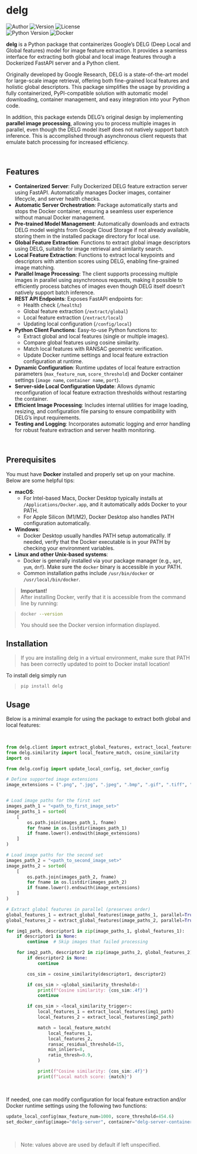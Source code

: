 # **delg**

![Author](https://img.shields.io/badge/Author-Duje_Giljanović-green)
![Version](https://img.shields.io/badge/Version-0.1.0-green)
![License](https://img.shields.io/badge/License-Apache%202.0-green)\
![Python Version](https://img.shields.io/badge/Python-3.7%2B-blue)
![Docker](https://img.shields.io/badge/Requires-Docker-blue)



**delg** is a Python package that containerizes Google’s DELG (Deep Local and Global features) model for image feature extraction. It provides a seamless interface for extracting both global and local image features through a Dockerized FastAPI server and a Python client.

Originally developed by Google Research, DELG is a state-of-the-art model for large-scale image retrieval, offering both fine-grained local features and holistic global descriptors. This package simplifies the usage by providing a fully containerized, PyPI-compatible solution with automatic model downloading, container management, and easy integration into your Python code.

In addition, this package extends DELG’s original design by implementing **parallel image processing**, allowing you to process multiple images in parallel, even though the DELG model itself does not natively support batch inference. This is accomplished through asynchronous client requests that emulate batch processing for increased efficiency.

&nbsp;

## Features

- **Containerized Server**: Fully Dockerized DELG feature extraction server using FastAPI. Automatically manages Docker images, container lifecycle, and server health checks.
- **Automatic Server Orchestration**: Package automatically starts and stops the Docker container, ensuring a seamless user experience without manual Docker management.
- **Pre-trained Model Management**: Automatically downloads and extracts DELG model weights from Google Cloud Storage if not already available, storing them in the installed package directory for local use.
- **Global Feature Extraction**: Functions to extract global image descriptors using DELG, suitable for image retrieval and similarity search.
- **Local Feature Extraction**: Functions to extract local keypoints and descriptors with attention scores using DELG, enabling fine-grained image matching.
- **Parallel Image Processing**: The client supports processing multiple images in parallel using asynchronous requests, making it possible to efficiently process batches of images even though DELG itself doesn’t natively support batch inference.
- **REST API Endpoints**: Exposes FastAPI endpoints for:
  - Health check (`/healthz`)
  - Global feature extraction (`/extract/global`)
  - Local feature extraction (`/extract/local`)
  - Updating local configuration (`/config/local`)
- **Python Client Functions**: Easy-to-use Python functions to:
  - Extract global and local features (single or multiple images).
  - Compare global features using cosine similarity.
  - Match local features with RANSAC geometric verification.
  - Update Docker runtime settings and local feature extraction configuration at runtime.
- **Dynamic Configuration**: Runtime updates of local feature extraction parameters (`max_feature_num`, `score_threshold`) and Docker container settings (`image name`, `container name`, `port`).
- **Server-side Local Configuration Update**: Allows dynamic reconfiguration of local feature extraction thresholds without restarting the container.
- **Efficient Image Processing**: Includes internal utilities for image loading, resizing, and configuration file parsing to ensure compatibility with DELG’s input requirements.
- **Testing and Logging**: Incorporates automatic logging and error handling for robust feature extraction and server health monitoring.

&nbsp;

## Prerequisites

You must have **Docker** installed and properly set up on your machine. Below are some helpful tips:
  - **macOS**:
    - For Intel-based Macs, Docker Desktop typically installs at `/Applications/Docker.app`, and it automatically adds Docker to your PATH.
    - For Apple Silicon (M1/M2), Docker Desktop also handles PATH configuration automatically.
  - **Windows**:
    - Docker Desktop usually handles PATH setup automatically. If needed, verify that the Docker executable is in your PATH by checking your environment variables.
  - **Linux and other Unix-based systems**:
    - Docker is generally installed via your package manager (e.g., `apt`, `yum`, `dnf`). Make sure the `docker` binary is accessible in your PATH.
    - Common installation paths include `/usr/bin/docker` or `/usr/local/bin/docker`.

> **Important!**  
> After installing Docker, verify that it is accessible from the command line by running:


> ```sh
> docker --version
> ```
>
> You should see the Docker version information displayed.




## Installation

>
> If you are installing delg in a virtual environment, make sure that PATH has been correctly updated to point to Docker install location! 
>

To install delg simply run

> ```sh
> pip install delg
> ```

## Usage

Below is a minimal example for using the package to extract both global and local features:

&nbsp;

```python
from delg.client import extract_global_features, extract_local_features
from delg.similarity import local_feature_match, cosine_similarity
import os

from delg.config import update_local_config, set_docker_config

# Define supported image extensions
image_extensions = (".png", ".jpg", ".jpeg", ".bmp", ".gif", ".tiff", ".webp")


# Load image paths for the first set
images_path_1 = "<path_to_first_image_set>"
image_paths_1 = sorted(
    [
        os.path.join(images_path_1, fname)
        for fname in os.listdir(images_path_1)
        if fname.lower().endswith(image_extensions)
    ]
)

# Load image paths for the second set
images_path_2 = "<path_to_second_image_set>"
image_paths_2 = sorted(
    [
        os.path.join(images_path_2, fname)
        for fname in os.listdir(images_path_2)
        if fname.lower().endswith(image_extensions)
    ]
)

# Extract global features in parallel (preserves order)
global_features_1 = extract_global_features(image_paths_1, parallel=True, max_workers=20)
global_features_2 = extract_global_features(image_paths_2, parallel=True, max_workers=20)

for img1_path, descriptor1 in zip(image_paths_1, global_features_1):
    if descriptor1 is None:
        continue  # Skip images that failed processing

    for img2_path, descriptor2 in zip(image_paths_2, global_features_2):
        if descriptor2 is None:
            continue

        cos_sim = cosine_similarity(descriptor1, descriptor2)

        if cos_sim > <global_similarity_threshold>:
            print(f"Cosine similarity: {cos_sim:.4f}")
            continue

        if cos_sim > <local_similarity_trigger>:
            local_features_1 = extract_local_features(img1_path)
            local_features_2 = extract_local_features(img2_path)

            match = local_feature_match(
                local_features_1,
                local_features_2,
                ransac_residual_threshold=15,
                min_inliers=8,
                ratio_thresh=0.9,
            )

            print(f"Cosine similarity: {cos_sim:.4f}")
            print(f"Local match score: {match}")
```
&nbsp;

If needed, one can modify configuration for local feature extraction and/or Docker runtime settings using the following two functions:

``` python
update_local_config(max_feature_num=1000, score_threshold=454.6)
set_docker_config(image="delg-server", container="delg-server-container", port=8080)
```

&nbsp;

>
> Note: values above are used by default if left unspecified.
>